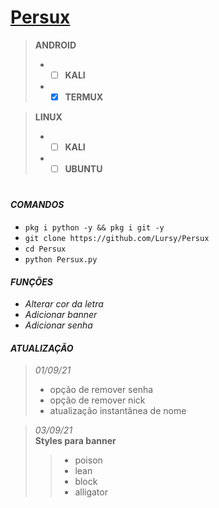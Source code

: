 # [Persux](https://www.youtube.com/channel/UCwmkiKIZHL1wscYHfIINZKw)

> **ANDROID**
> - - [ ] **KALI**
> - - [x] **TERMUX**  

> **LINUX**
> - - [ ] **KALI**
> - - [ ] **UBUNTU**
#

#### *COMANDOS*  
 - `pkg i python -y && pkg i git -y`
 - `git clone https://github.com/Lursy/Persux`
 - `cd Persux`
 - `python Persux.py`  

#### *FUNÇÕES*  
 - *Alterar cor da letra*
 - *Adicionar banner*
 - *Adicionar senha*

#### *ATUALIZAÇÃO*  
> *01/09/21*
> - opção de remover senha
> - opção de remover nick
> - atualização instantânea de nome  

> *03/09/21*  
> **Styles para banner**
> > - poison
> > - lean
> > - block
> > - alligator
